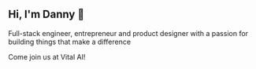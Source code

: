 ## Hi, I'm Danny 👋

Full-stack engineer, entrepreneur and product designer with a passion for building things that make a difference

Come join us at Vital AI!
